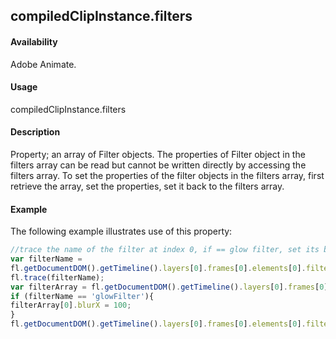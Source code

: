## compiledClipInstance.filters

#### Availability

Adobe Animate.

#### Usage

compiledClipInstance.filters

#### Description

Property; an array of Filter objects. The properties of Filter object in the filters array can be read but cannot be written directly by accessing the filters array. To set the properties of the filter objects in the filters array, first retrieve the array, set the properties, set it back to the filters array.

#### Example

The following example illustrates use of this property:
```javascript
//trace the name of the filter at index 0, if == glow filter, set its blurX to 100
var filterName =
fl.getDocumentDOM().getTimeline().layers[0].frames[0].elements[0].filters[0].name;
fl.trace(filterName);
var filterArray = fl.getDocumentDOM().getTimeline().layers[0].frames[0].elements[0].filters;
if (filterName == 'glowFilter'){
filterArray[0].blurX = 100;
}
fl.getDocumentDOM().getTimeline().layers[0].frames[0].elements[0].filters = filterArray;

```